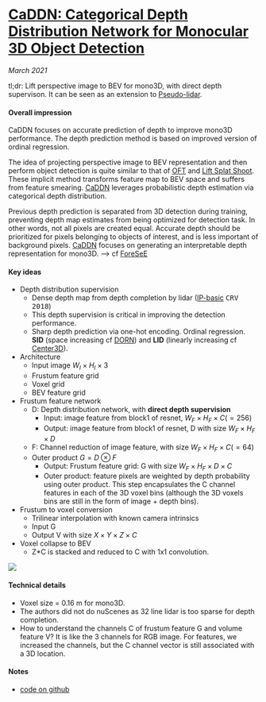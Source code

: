 # [CaDDN: Categorical Depth Distribution Network for Monocular 3D Object Detection](https://arxiv.org/abs/2103.01100)

_March 2021_

tl;dr: Lift perspective image to BEV for mono3D, with direct depth supervison. It can be seen as an extension to [Pseudo-lidar](pseudo_lidar.md).

#### Overall impression
CaDDN focuses on accurate prediction of depth to improve mono3D performance. The depth prediction method is based on improved version of ordinal regression.

The idea of projecting perspective image to BEV representation and then perform object detection is quite similar to that of [OFT](oft.md) and [Lift Splat Shoot](lift_splat_shoot.md). These implicit method transforms feature map to BEV space and suffers from feature smearing. [CaDDN](caddn.md) leverages probabilistic depth estimation via categorical depth distribution.

Previous depth prediction is separated from 3D detection during training, preventing depth map estimates from being optimized for detection task. In other words, not all pixels are created equal. Accurate depth should be prioritized for pixels belonging to objects of interest, and is less important of background pixels.  [CaDDN](caddn.md) focuses on generating an interpretable depth representation for mono3D. --> cf [ForeSeE](foresee_mono3dod.md)

#### Key ideas
- Depth distribution supervision
	- Dense depth map from depth completion by lidar ([IP-basic](https://github.com/kujason/ip_basic) <kbd>CRV 2018</kbd>)
	- This depth supervision is critical in improving the detection performance. 
	- Sharp depth prediction via one-hot encoding. Ordinal regression. **SID** (space increasing cf [DORN](dorn.md)) and **LID** (linearly increasing cf [Center3D](center3d.md)).
- Architecture
	- Input image $W_I \times H_I \times 3$
	- Frustum feature grid
	- Voxel grid 
	- BEV feature grid
- Frustum feature network
	- D: Depth distribution network, with **direct depth supervision**
		- Input: image feature from block1 of resnet, $W_F \times H_F \times C(=256)$
		- Output: image feature from block1 of resnet, D with size $W_F \times H_F \times D$
	- F: Channel reduction of image feature, with size $W_F \times H_F \times C(=64)$
	- Outer product $G=D \otimes F$
		- Output: Frustum feature grid: G with size $W_F \times H_F \times D \times C$ 
		- Outer product: feature pixels are weighted by depth probability using outer product. This step encapsulates the C channel features in each of the 3D voxel bins (although the 3D voxels bins are still in the form of image + depth bins). 
- Frustum to voxel conversion
	- Trilinear interpolation with known camera intrinsics
	- Input G
	- Output V with size $X \times Y \times Z \times C$
- Voxel collapse to BEV
	- Z*C is stacked and reduced to C with 1x1 convolution. 

![](https://owen-liuyuxuan.github.io/papers_reading_sharing.github.io/3dDetection/res/caddn_arch.png)

#### Technical details
- Voxel size = 0.16 m for mono3D.
- The authors did not do nuScenes as 32 line lidar is too sparse for depth completion.
- How to understand the channels C of frustum feature G and volume feature V? It is like the 3 channels for RGB image. For features, we increased the channels, but the C channel vector is still associated with a 3D location. 


#### Notes
- [code on github](https://github.com/TRAILab/CaDDN)

